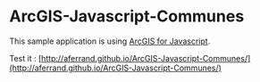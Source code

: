 ArcGIS-Javascript-Communes
==========================

This sample application is using [ArcGIS for Javascript](http://js.arcgis.com).


Test it : [http://aferrand.github.io/ArcGIS-Javascript-Communes/](http://aferrand.github.io/ArcGIS-Javascript-Communes/)
